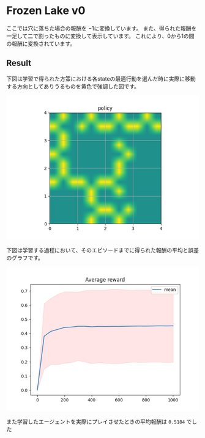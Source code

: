 # Frozen Lake v0
ここでは穴に落ちた場合の報酬を $-1$に変換しています。
また、得られた報酬を 一足して二で割ったものに変換して表示しています。
これにより、0から1の間の報酬に変換されています。

## Result
下図は学習で得られた方策における各stateの最適行動を選んだ時に実際に移動する方向としてありうるものを黄色で強調した図です。

![result1](jpg/policy.jpg)

下図は学習する過程において、そのエピソードまでに得られた報酬の平均と誤差のグラフです。

![result2](jpg/mean_reward.jpg)

また学習したエージェントを実際にプレイさせたときの平均報酬は `0.5184` でした
